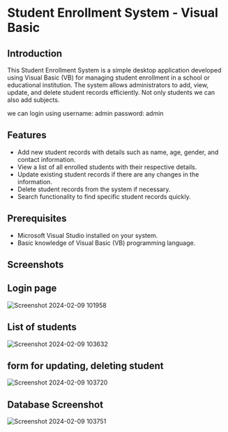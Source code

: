 # Student Enrollment System - Visual Basic

## Introduction
This Student Enrollment System is a simple desktop application developed using Visual Basic (VB) for managing student enrollment in a school or educational institution. The system allows administrators to add, view, update, and delete student records efficiently. Not only students we can also add subjects.

we can login using 
username: admin
password: admin


## Features
- Add new student records with details such as name, age, gender, and contact information.
- View a list of all enrolled students with their respective details.
- Update existing student records if there are any changes in the information.
- Delete student records from the system if necessary.
- Search functionality to find specific student records quickly.

## Prerequisites
- Microsoft Visual Studio installed on your system.
- Basic knowledge of Visual Basic (VB) programming language.

## Screenshots
## Login page
![Screenshot 2024-02-09 101958](https://github.com/Swanky25/StudentEnrollment/assets/107227460/11571253-5562-406a-b306-d373fcdcc8df)
## List of students
![Screenshot 2024-02-09 103632](https://github.com/Swanky25/StudentEnrollment/assets/107227460/490050c0-b14d-44c4-ac28-ac5ae7ae829c)
## form for updating, deleting student
![Screenshot 2024-02-09 103720](https://github.com/Swanky25/StudentEnrollment/assets/107227460/7832faba-671f-4270-ad43-ff42263fd979)
## Database Screenshot
![Screenshot 2024-02-09 103751](https://github.com/Swanky25/StudentEnrollment/assets/107227460/a4d79efa-cbd2-472f-89e2-30fa59ee9635)




